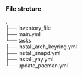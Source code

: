 ### File strcture
. <br>
├── inventory_file <br>
├── main.yml <br>
└── tasks <br>
    ├── install_arch_keyring.yml <br>
    ├── install_snapd.yml <br>
    ├── install_yay.yml <br>
    └── update_pacman.yml <br>
